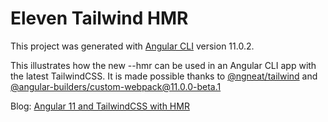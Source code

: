 # Eleven Tailwind HMR

This project was generated with [Angular CLI](https://github.com/angular/angular-cli) version 11.0.2.

This illustrates how the new --hmr can be used in an Angular CLI app with the latest TailwindCSS. It is made possible thanks to [@ngneat/tailwind](https://github.com/ngneat/tailwind) and [@angular-builders/custom-webpack@11.0.0-beta.1](https://github.com/just-jeb/angular-builders/tree/master/packages/custom-webpack)

Blog: [Angular 11 and TailwindCSS with HMR](https://lhargil.com/angular-11-and-tailwindcss-with-hmr)
